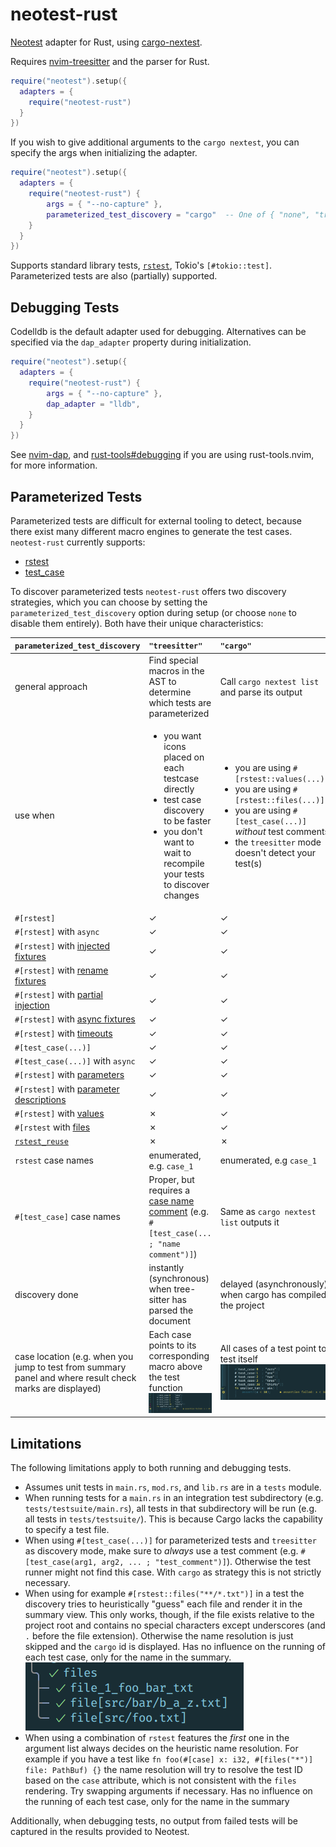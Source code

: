 # neotest-rust

[Neotest](https://github.com/rcarriga/neotest) adapter for Rust, using
[cargo-nextest](https://nexte.st/).

Requires [nvim-treesitter](https://github.com/nvim-treesitter/nvim-treesitter)
and the parser for Rust.

```lua
require("neotest").setup({
  adapters = {
    require("neotest-rust")
  }
})
```

If you wish to give additional arguments to the `cargo nextest`,
you can specify the args when initializing the adapter.

```lua
require("neotest").setup({
  adapters = {
    require("neotest-rust") {
        args = { "--no-capture" },
        parameterized_test_discovery = "cargo"  -- One of { "none", "treesitter", "cargo" }
    }
  }
})
```

Supports standard library tests, [`rstest`](https://github.com/la10736/rstest),
Tokio's `[#tokio::test]`. Parameterized tests are also (partially) supported.

## Debugging Tests

Codelldb is the default adapter used for debugging.
Alternatives can be specified via the `dap_adapter` property during initialization.

```lua
require("neotest").setup({
  adapters = {
    require("neotest-rust") {
        args = { "--no-capture" },
        dap_adapter = "lldb",
    }
  }
})
```

See [nvim-dap](https://github.com/mfussenegger/nvim-dap/wiki/Debug-Adapter-installation),
and [rust-tools#debugging](https://github.com/simrat39/rust-tools.nvim/wiki/Debugging) if you are using rust-tools.nvim,
for more information.

## Parameterized Tests

Parameterized tests are difficult for external tooling to detect, because there exist many different macro
engines to generate the test cases. `neotest-rust` currently supports:

* [rstest](https://crates.io/crates/rstest)
* [test_case](https://crates.io/crates/test-case)

To discover parameterized tests `neotest-rust` offers two discovery strategies, which you can choose by setting the `parameterized_test_discovery` option during setup (or choose `none` to disable them entirely). Both have their unique characteristics:

| `parameterized_test_discovery` | `"treesitter"` | `"cargo"` |
|:---------|:------------|:------|
| general approach | Find special macros in the AST to determine which tests are parameterized | Call `cargo nextest list` and parse its output |
| use when | <ul><li>you want icons placed on each testcase directly</li><li>test case discovery to be faster</li><li>you don't want to wait to recompile your tests to discover changes</li></ul> | <ul><li>you are using `#[rstest::values(...)]`</li><li>you are using `#[rstest::files(...)]`</li><li>you are using `#[test_case(...)]` _without_ test comments</li><li>the `treesitter` mode doesn't detect your test(s)</li></ul> |
| `#[rstest]` | ✓ | ✓ |
| `#[rstest]` with `async` | ✓ | ✓ |
| `#[rstest]` with [injected fixtures](https://docs.rs/rstest/latest/rstest/attr.rstest.html#injecting-fixtures) | ✓ | ✓ |
| `#[rstest]` with [rename fixtures](https://docs.rs/rstest/latest/rstest/attr.rstest.html#injecting-fixtures) | ✓ | ✓ |
| `#[rstest]` with [partial injection](https://docs.rs/rstest/latest/rstest/attr.fixture.html#partial-injection) | ✓ | ✓ |
| `#[rstest]` with [async fixtures](https://docs.rs/rstest/latest/rstest/attr.rstest.html#async) | ✓ | ✓ |
| `#[rstest]` with [timeouts](https://docs.rs/rstest/latest/rstest/attr.rstest.html#test-timeout) | ✓ | ✓ |
| `#[test_case(...)]` | ✓ | ✓ |
| `#[test_case(...)]` with `async` | ✓ | ✓ |
| `#[rstest]` with [parameters](https://docs.rs/rstest/latest/rstest/attr.rstest.html#use-specific-case-attributes) | ✓ | ✓ |
| `#[rstest]` with [parameter descriptions](https://docs.rs/rstest/latest/rstest/attr.rstest.html#optional-case-description) | ✓ | ✓ |
| `#[rstest]` with [values](https://docs.rs/rstest/latest/rstest/attr.rstest.html#values-lists) | ✗ | ✓ |
| `#[rstest` with [files](https://docs.rs/rstest/latest/rstest/attr.rstest.html#files-path-as-input-arguments) | ✗ | ✓ |
| [`rstest_reuse`](https://docs.rs/rstest/latest/rstest/attr.rstest.html#use-parametrize-definition-in-more-tests) | ✗ | ✗ |
| `rstest` case names | enumerated, e.g. `case_1` | enumerated, e.g `case_1` |
| `#[test_case]` case names | Proper, but requires a [case name comment](https://github.com/frondeus/test-case/wiki/Test-Names) (e.g. `#[test_case(... ; "name comment")]`) | Same as `cargo nextest list` outputs it |
| discovery done | instantly (synchronous) when tree-sitter has parsed the document| delayed (asynchronously) when cargo has compiled the project |
| case location (e.g. when you jump to test from summary panel and where result check marks are displayed) | Each case points to its corresponding macro above the test function ![_](./media/loc-treesitter.png) | All cases of a test point to test itself ![_](./media/loc-cargo.png) |


## Limitations

The following limitations apply to both running and debugging tests.

- Assumes unit tests in `main.rs`, `mod.rs`, and `lib.rs` are in a `tests`
  module.
- When running tests for a `main.rs` in an integration test subdirectory (e.g.
  `tests/testsuite/main.rs`), all tests in that subdirectory will be run (e.g.
  all tests in `tests/testsuite/`). This is because Cargo lacks the capability
  to specify a test file.
- When using `#[test_case(...)]` for parameterized tests and `treesitter` as
  discovery mode, make sure to _always_ use a test comment (e.g.
  `#[test_case(arg1, arg2, ... ; "test_comment")]`). Otherwise the test runner
  might not find this case. With `cargo` as strategy this is not strictly
  necessary.
- When using for example `#[rstest::files("**/*.txt")]` in a test the discovery
  tries to heuristically "guess" each file and render it in the summary view.
  This only works, though, if the file exists relative to the project root
  and contains no special characters except underscores (and `.` before the file
  extension). Otherwise the name resolution is just skipped and the `cargo`
  id is displayed. Has no influence on the running of each test case, only for
  the name in the summary. ![_](./media/rstest-files-naming.png)
- When using a combination of `rstest` features the _first_ one in the argument
  list always decides on the heuristic name resolution. For example if you have
  a test like `fn foo(#[case] x: i32, #[files("*")] file: PathBuf) {}` the name
  resolution will try to resolve the test ID based on the `case` attribute, which
  is not consistent with the `files` rendering. Try swapping arguments if necessary.
  Has no influence on the running of each test case, only for the name in the summary

Additionally, when debugging tests, no output from failed tests will be captured in the results provided to Neotest.
